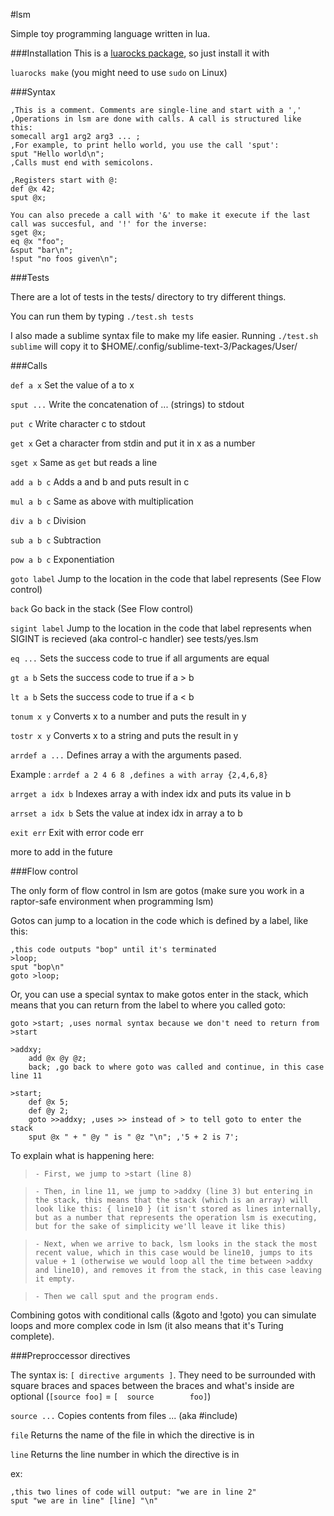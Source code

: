 #lsm

Simple toy programming language written in lua.

###Installation
This is a [luarocks package](https://luarocks.org/modules/jdev6/lsm), so just install it with

`luarocks make` (you might need to use `sudo` on Linux)

###Syntax

```
,This is a comment. Comments are single-line and start with a ','
,Operations in lsm are done with calls. A call is structured like this:
somecall arg1 arg2 arg3 ... ;
,For example, to print hello world, you use the call 'sput':
sput "Hello world\n";
,Calls must end with semicolons.

,Registers start with @:
def @x 42;
sput @x;

You can also precede a call with '&' to make it execute if the last call was succesful, and '!' for the inverse:
sget @x;
eq @x "foo";
&sput "bar\n";
!sput "no foos given\n";
```

###Tests

There are a lot of tests in the tests/ directory to try different things.

You can run them by typing `./test.sh tests`

I also made a sublime syntax file to make my life easier. Running `./test.sh sublime` will copy it to $HOME/.config/sublime-text-3/Packages/User/

###Calls

`def a x` Set the value of a to x

`sput ...` Write the concatenation of ... (strings) to stdout

`put c` Write character c to stdout

`get x` Get a character from stdin and put it in x as a number

`sget x` Same as `get` but reads a line

`add a b c` Adds a and b and puts result in c

`mul a b c` Same as above with multiplication

`div a b c` Division

`sub a b c` Subtraction

`pow a b c` Exponentiation

`goto label` Jump to the location in the code that label represents (See Flow control)

`back` Go back in the stack (See Flow control)

`sigint label` Jump to the location in the code that label represents when SIGINT is recieved (aka control-c handler) see tests/yes.lsm

`eq ...` Sets the success code to true if all arguments are equal

`gt a b` Sets the success code to true if a > b

`lt a b` Sets the success code to true if a < b

`tonum x y` Converts x to a number and puts the result in y

`tostr x y` Converts x to a string and puts the result in y

`arrdef a ...` Defines array a with the arguments pased.

Example : `arrdef a 2 4 6 8 ,defines a with array {2,4,6,8}`

`arrget a idx b` Indexes array a with index idx and puts its value in b

`arrset a idx b` Sets the value at index idx in array a to b

`exit err` Exit with error code err

more to add in the future

###Flow control

The only form of flow control in lsm are gotos (make sure you work in a raptor-safe environment when programming lsm)

Gotos can jump to a location in the code which is defined by a label, like this:

```
,this code outputs "bop" until it's terminated
>loop;
sput "bop\n"
goto >loop;
```

Or, you can use a special syntax to make gotos enter in the stack, which means that you can return from the label to where you called goto:

```
goto >start; ,uses normal syntax because we don't need to return from >start

>addxy;
    add @x @y @z;
    back; ,go back to where goto was called and continue, in this case line 11

>start;
    def @x 5;
    def @y 2;
    goto >>addxy; ,uses >> instead of > to tell goto to enter the stack
    sput @x " + " @y " is " @z "\n"; ,'5 + 2 is 7';
```

To explain what is happening here:

>     - First, we jump to >start (line 8)

>     - Then, in line 11, we jump to >addxy (line 3) but entering in the stack, this means that the stack (which is an array) will look like this: { line10 } (it isn't stored as lines internally, but as a number that represents the operation lsm is executing, but for the sake of simplicity we'll leave it like this)

>     - Next, when we arrive to back, lsm looks in the stack the most recent value, which in this case would be line10, jumps to its value + 1 (otherwise we would loop all the time between >addxy and line10), and removes it from the stack, in this case leaving it empty.

>     - Then we call sput and the program ends.

Combining gotos with conditional calls (&goto and !goto) you can simulate loops and more complex code in lsm (it also means that it's Turing complete).

###Preproccessor directives

The syntax is: `[ directive arguments ]`. They need to be surrounded with square braces and spaces between the braces and what's inside are optional (`[source foo]` = `[  source        foo]`)

`source ...` Copies contents from files ... (aka #include)

`file` Returns the name of the file in which the directive is in

`line` Returns the line number in which the directive is in

ex: 

```
,this two lines of code will output: "we are in line 2"
sput "we are in line" [line] "\n"
```